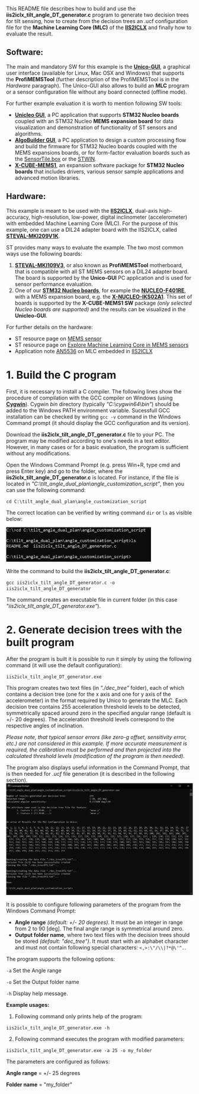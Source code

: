 This README file describes how to build and use the **iis2iclx_tilt_angle_DT_generator.c** program to generate two decision trees for tilt sensing, how to create from the decision trees an .ucf configuration file for the **Machine Learning Core (MLC)** of the [**IIS2ICLX**](https://www.st.com/en/mems-and-sensors/iis2iclx.html) and finally how to evaluate the result.

## **Software:**

The main and mandatory SW for this example is the [**Unico-GUI**](https://www.st.com/en/development-tools/unico-gui.html), a graphical user interface (available for Linux, Mac OSX and Windows) that supports the **ProfiMEMSTool** (further description of the ProfiMEMSTool is in the *Hardware* paragraph). The Unico-GUI also allows to build an **MLC** program or a sensor configuration file without any board connected (offline mode).

For further example evaluation it is worth to mention following SW tools:
- [**Unicleo GUI**](https://www.st.com/en/development-tools/unicleo-gui.html), a PC application that supports **STM32 Nucleo boards** coupled with an STM32 Nucleo **MEMS expansion board** for data visualization and demonstration of functionality of ST sensors and algorithms.
- [**AlgoBuilder GUI**](https://www.st.com/content/st_com/en/products/embedded-software/mems-and-sensors-software/inemo-engine-software-libraries/algobuilder.html), a PC application to design a custom processing flow and build the firmware for STM32 Nucleo boards coupled with the MEMS expansions boards, or for form-factor evaluation boards such as the [SensorTile.box](https://www.st.com/en/evaluation-tools/steval-mksbox1v1.html) or the [STWIN](https://www.st.com/en/evaluation-tools/steval-stwinkt1b.html).
- [**X-CUBE-MEMS1**](https://www.st.com/en/embedded-software/x-cube-mems1.html), an expansion software package for **STM32 Nucleo boards** that includes drivers, various sensor sample applications and advanced motion libraries.


## **Hardware:**

This example is meant to be used with the [**IIS2ICLX**](https://www.st.com/en/mems-and-sensors/iis2iclx.html), dual-axis high-accuracy, high-resolution, low-power, digital inclinometer (accelerometer) with embedded Machine Learning Core (MLC). For the purpose of this example, one can use a DIL24 adapter board with the IIS2ICLX, called [**STEVAL-MKI209V1K**](https://www.st.com/en/evaluation-tools/steval-mki209v1k.html).

ST provides many ways to evaluate the example. The two most common ways use the following boards:
1. [**STEVAL-MKI109V3**](https://www.st.com/en/evaluation-tools/steval-mki109v3.html), or also known as **ProfiMEMSTool** motherboard, that is compatible with all ST MEMS sensors on a DIL24 adapter board. The board is supported by the **Unico-GUI** PC application and is used for sensor performance evaluation.
2. One of our [**STM32 Nucleo boards**](https://www.st.com/en/evaluation-tools/stm32-nucleo-boards.html), for example the [**NUCLEO-F401RE**](https://www.st.com/en/evaluation-tools/nucleo-f401re.html), with a MEMS expansion board, e.g. the [**X-NUCLEO-IKS02A1**](https://www.st.com/en/ecosystems/x-nucleo-iks02a1.html). This set of boards is supported by the **X-CUBE-MEMS1 SW** package *(only selected Nucleo boards are supported)* and the results can be visualized in the **Unicleo-GUI**.

For further details on the hardware:
- ST resource page on [MEMS sensor](https://www.st.com/mems)
- ST resource page on [Explore Machine Learning Core in MEMS sensors](https://www.st.com/content/st_com/en/campaigns/machine-learning-core.html)
- Application note [AN5536](https://www.st.com/resource/en/application_note/an5536-iis2iclx-machine-learning-core-stmicroelectronics.pdf) on MLC embedded in [IIS2ICLX](https://www.st.com/en/mems-and-sensors/iis2iclx.html)


# 1. Build the C program
First, it is necessary to install a C compiler. The following lines show the procedure of compilation with the GCC compiler on Windows (using [**Cygwin**](https://www.cygwin.com/)). Cygwin *bin* directory (typically *"C:\cygwin64\bin"*) should be added to the Windows PATH environment variable. Sucessfull GCC installation can be checked by writing `gcc -v` command in the Windows Command prompt (it should display the GCC configuration and its version).

Download the **iis2iclx_tilt_angle_DT_generator.c** file to your PC. The program may be modified according to one's needs in a text editor. However, in many cases or for a basic evaluation, the program is sufficient without any modifications.

Open the Windows Command Prompt (e.g. press Win+R, type cmd and press Enter key) and go to the folder, where the **iis2iclx_tilt_angle_DT_generator.c** is located. For instance, if the file is located in *"C:\tilt_angle_dual_plan\angle_customization_script"*, then you can use the following command:
```
cd C:\tilt_angle_dual_plan\angle_customization_script
```

The correct location can be verified by writing command `dir` or `ls` as visible below:

<img src="./images/prog_loc.png" alt="prog_loc" style="zoom:60%;" />


Write the command to build the **iis2iclx_tilt_angle_DT_generator.c**:
```
gcc iis2iclx_tilt_angle_DT_generator.c -o iis2iclx_tilt_angle_DT_generator
```

The command creates an executable file in current folder (in this case *"iis2iclx_tilt_angle_DT_generator.exe"*).

# 2. Generate decision trees with the built program
After the program is built it is possible to run it simply by using the following command (it will use the default configuration):
```
iis2iclx_tilt_angle_DT_generator.exe
```

This program creates two text files (in *"./dec_tree"* folder), each of which contains a decision tree (one for the x axis and one for y axis of the accelerometer) in the format required by Unico to generate the MLC. Each decision tree contains 255 acceleration threshold levels to be detected, symmetrically spaced around zero in the specified angular range (default is +/- 20 degrees). The acceleration threshold levels correspond to the respective angles of inclination.

*Please note, that typical sensor errors (like zero-g offset, sensitivity error, etc.) are not considered in this example. If more accurate measurement is required, the calibration must be performed and then projected into the calculated threshold levels (modification of the program is then needed).*

The program also displays useful information in the Command Prompt, that is then needed for *.ucf* file generation (it is described in the following section).
<img src="./images/prog_run.png" alt="prog_run" style="zoom:60%;" />

It is possible to configure following parameters of the program from the Windows Command Prompt:

- **Angle range** *(default: +/- 20 degrees)*. It must be an integer in range from 2 to 90 [deg]. The final angle range is symmetrical around zero.
- **Output folder name**, where two text files with the decision trees should be stored *(default: "dec_tree")*. It must start with an alphabet character and must not contain following special characters: `<,>:\"/\\|?*@\'^.`.


The program supports the following options:

`-a`	Set the Angle range

`-o`	Set the Output folder name

`-h`	Display help message.


**Example usages:**

1. Following command only prints help of the program:
```
iis2iclx_tilt_angle_DT_generator.exe -h
```

2. Following command executes the program with modified parameters:
```
iis2iclx_tilt_angle_DT_generator.exe -a 25 -o my_folder
```
The parameters are configured as follows:

**Angle range** = +/- 25 degrees

**Folder name** = "my_folder"
